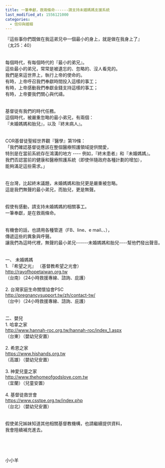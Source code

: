 ```yaml
---
title: 一筆奉獻，救兩條命------請支持未婚媽媽支援系統
last_modified_at: 1556121000
categories:
  - 信仰與婚姻
---
```


<div>
<div>『這些事你們既做在我這弟兄中一個最小的身上，就是做在我身上了』</div>

<div>（太25：40）</div>

<div>&nbsp;</div>

<div>&nbsp;</div>

<div>每個時代，有每個時代的『最小的弟兄』。</div>

<div>這些最小的弟兄，常常是被遺忘的、忽略的、沒人看見的。</div>

<div>我們是來這世界上，執行上帝的使命的。</div>

<div>有時，上帝呼召我們奉獻時間投入這樣的事工；</div>

<div>有時，上帝感動我們奉獻金錢支持這樣的事工；</div>

<div>有時，上帝要我們關心與代禱。</div>

<div>&nbsp;</div>

<div>&nbsp;</div>

<div>基督徒有我們的時代任務。</div>

<div>這個時代，被嚴重忽略的最小弟兄，有兩個：</div>

<div>『未婚媽媽和胎兒』，以及『終末病人』。</div>

<div>&nbsp;</div>

<div>&nbsp;</div>

<div>COR基督徒聖經世界觀『醫學』第19條：&nbsp; &nbsp;</div>

<div>「我們確認基督徒應該在整個醫療照護領域提供關愛，</div>

<div>特別是在當前系統存在鴻溝的地方 ---- 例如，『終末患者』和『未婚媽媽』。</div>

<div>我們否認當前的健康和醫療照護系統（即使伴隨政府各種計劃的增加），</div>

<div>能夠滿足這些需求。」</div>

<div>&nbsp;</div>

<div>&nbsp;</div>

<div>在台灣，比起終末議題，未婚媽媽和胎兒更是嚴重被忽略。</div>

<div>這是我們無聲的最小弟兄，而胎兒，更是無聲。</div>

<div>&nbsp;</div>

<div>&nbsp;</div>

<div>假使有感動，請支持未婚媽媽的相關事工。</div>

<div>一筆奉獻，是在救兩條命。</div>

<div>&nbsp;</div>

<div>&nbsp;</div>

<div>有機會的話，也請用各種管道（FB、line、e mail、、），</div>

<div>傳遞這些的異象與呼聲。</div>

<div>讓我們為這時代裡，無聲的最小弟兄------未婚媽媽和胎兒----幫他們發出聲音。</div>

<div>&nbsp;</div>

<div>&nbsp;</div>

<div>一、<span style="white-space:pre"> </span>未婚媽媽</div>

<div>1.<span style="white-space:pre"> </span>『希望之光』 （基督教希望之光會）</div>

<div><a href="http://rayofhopetaiwan.org.tw" target="_blank">http://rayofhopetaiwan.org.tw</a></div>

<div>（台南）（24小時救援專線、諮詢、庇護）</div>

<div>&nbsp;</div>

<div>2.<span style="white-space:pre"> </span>台灣家庭生命關懷協會PSC</div>

<div><a href="http://pregnancysupport.tw/zh/contact-tw/" target="_blank">http://pregnancysupport.tw/zh/contact-tw/</a></div>

<div>（台中）（24小時救援專線、諮詢、庇護）</div>

<div>&nbsp;</div>

<div>&nbsp;</div>

<div>二、嬰兒</div>

<div>1. 哈拿之家</div>

<div><a href="http://www.hannah-roc.org.tw/hannah-roc/index_1.aspx" target="_blank">http://www.hannah-roc.org.tw/hannah-roc/index_1.aspx</a></div>

<div>（台東）（嬰幼兒安置）</div>

<div>&nbsp;</div>

<div>2. 希恩之家</div>

<div><a href="https://www.hishands.org.tw" target="_blank">https://www.hishands.org.tw</a></div>

<div>（高雄）（嬰幼兒安置）</div>

<div>&nbsp;</div>

<div>3.<span style="white-space:pre"> </span>神愛兒童之家</div>

<div><a href="http://www.thehomeofgodslove.com.tw" target="_blank">http://www.thehomeofgodslove.com.tw</a></div>

<div>（宜蘭）（兒童安置）</div>

<div>&nbsp;</div>

<div>4.<span style="white-space:pre"> </span>基督徒救世會</div>

<div><a href="https://www.csstpe.org.tw/index.php" target="_blank">https://www.csstpe.org.tw/index.php</a></div>

<div>（台北）（嬰幼兒安置）</div>

<div>&nbsp;</div>

<div>&nbsp;</div>

<div>假使弟兄姊妹知道其他相關基督教機構，也請繼續提供資料，</div>

<div>我會陸續補充進去。</div>

<p>&nbsp;</p>

<p>&nbsp;</p>

<p>小小羊</p>

<p>&nbsp;</p>
</div>

